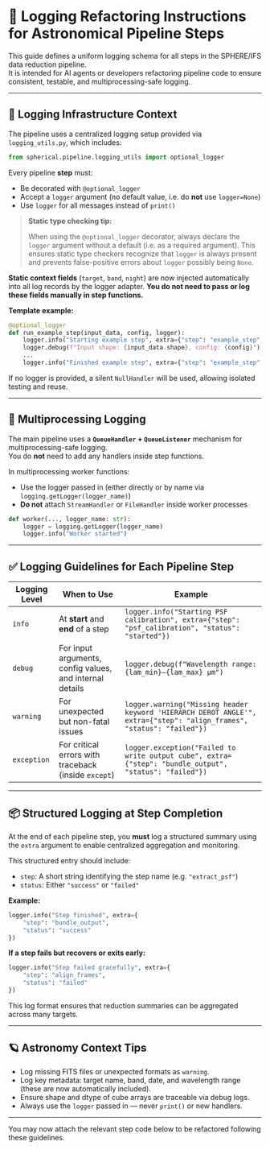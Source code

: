 # 🔭 Logging Refactoring Instructions for Astronomical Pipeline Steps

This guide defines a uniform logging schema for all steps in the SPHERE/IFS data reduction pipeline.  
It is intended for AI agents or developers refactoring pipeline code to ensure consistent, testable, and multiprocessing-safe logging.

---

## 🧰 Logging Infrastructure Context

The pipeline uses a centralized logging setup provided via `logging_utils.py`, which includes:

```python
from spherical.pipeline.logging_utils import optional_logger
```

Every pipeline **step** must:

- Be decorated with `@optional_logger`
- Accept a `logger` argument (no default value, i.e. do **not** use `logger=None`)
- Use `logger` for all messages instead of `print()`

> **Static type checking tip:**
> 
> When using the `@optional_logger` decorator, always declare the `logger` argument without a default (i.e. as a required argument). This ensures static type checkers recognize that `logger` is always present and prevents false-positive errors about `logger` possibly being `None`.

**Static context fields** (`target`, `band`, `night`) are now injected automatically into all log records by the logger adapter. **You do not need to pass or log these fields manually in step functions.**

**Template example:**

```python
@optional_logger
def run_example_step(input_data, config, logger):
    logger.info("Starting example step", extra={"step": "example_step", "status": "started"})
    logger.debug(f"Input shape: {input_data.shape}, config: {config}")
    ...
    logger.info("Finished example step", extra={"step": "example_step", "status": "success"})
```

If no logger is provided, a silent `NullHandler` will be used, allowing isolated testing and reuse.

---

## 🧵 Multiprocessing Logging

The main pipeline uses a **`QueueHandler` + `QueueListener`** mechanism for multiprocessing-safe logging.  
You do **not** need to add any handlers inside step functions.

In multiprocessing worker functions:

- Use the logger passed in (either directly or by name via `logging.getLogger(logger_name)`)
- **Do not** attach `StreamHandler` or `FileHandler` inside worker processes

```python
def worker(..., logger_name: str):
    logger = logging.getLogger(logger_name)
    logger.info("Worker started")
```

---

## ✅ Logging Guidelines for Each Pipeline Step

| Logging Level | When to Use | Example |
|---------------|-------------|---------|
| `info`        | At **start** and **end** of a step | `logger.info("Starting PSF calibration", extra={"step": "psf_calibration", "status": "started"})` |
| `debug`       | For input arguments, config values, and internal details | `logger.debug(f"Wavelength range: {lam_min}–{lam_max} µm")` |
| `warning`     | For unexpected but non-fatal issues | `logger.warning("Missing header keyword 'HIERARCH DEROT ANGLE'", extra={"step": "align_frames", "status": "failed"})` |
| `exception`   | For critical errors with traceback (inside `except`) | `logger.exception("Failed to write output cube", extra={"step": "bundle_output", "status": "failed"})` |

---

## 📦 Structured Logging at Step Completion

At the end of each pipeline step, you **must** log a structured summary using the `extra` argument to enable centralized aggregation and monitoring.

This structured entry should include:

- `step`: A short string identifying the step name (e.g. `"extract_psf"`)
- `status`: Either `"success"` or `"failed"`

**Example:**

```python
logger.info("Step finished", extra={
    "step": "bundle_output",
    "status": "success"
})
```

**If a step fails but recovers or exits early:**

```python
logger.info("Step failed gracefully", extra={
    "step": "align_frames",
    "status": "failed"
})
```

This log format ensures that reduction summaries can be aggregated across many targets.

---

## 🪐 Astronomy Context Tips

- Log missing FITS files or unexpected formats as `warning`.
- Log key metadata: target name, band, date, and wavelength range (these are now automatically included).
- Ensure shape and dtype of cube arrays are traceable via debug logs.
- Always use the `logger` passed in — never `print()` or new handlers.

---

You may now attach the relevant step code below to be refactored following these guidelines.
